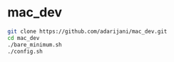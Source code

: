 # mac_dev


```sh
git clone https://github.com/adarijani/mac_dev.git
cd mac_dev
./bare_minimum.sh
./config.sh
```
